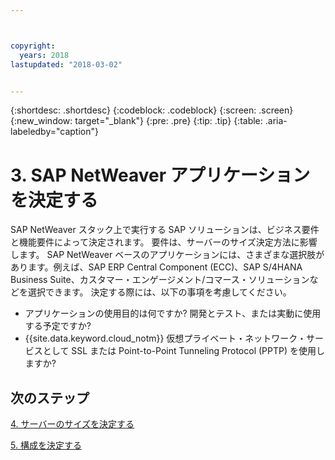 ```yaml
---



copyright:
  years: 2018
lastupdated: "2018-03-02"


---
```


{:shortdesc: .shortdesc}
{:codeblock: .codeblock}
{:screen: .screen}
{:new_window: target="_blank"}
{:pre: .pre}
{:tip: .tip}
{:table: .aria-labeledby="caption"}


# 3. SAP NetWeaver アプリケーションを決定する

SAP NetWeaver スタック上で実行する SAP ソリューションは、ビジネス要件と機能要件によって決定されます。 要件は、サーバーのサイズ決定方法に影響します。 SAP NetWeaver ベースのアプリケーションには、さまざまな選択肢があります。例えば、SAP ERP Central Component (ECC)、SAP S/4HANA Business Suite、カスタマー・エンゲージメント/コマース・ソリューションなどを選択できます。 決定する際には、以下の事項を考慮してください。

  * アプリケーションの使用目的は何ですか? 開発とテスト、または実動に使用する予定ですか?
  * {{site.data.keyword.cloud_notm}} 仮想プライベート・ネットワーク・サービスとして SSL または Point-to-Point Tunneling Protocol (PPTP) を使用しますか?
  
## 次のステップ

  [4. サーバーのサイズを決定する](/docs/infrastructure/sap-netweaver/sap-size-server.html)
  
  [5. 構成を決定する](/docs/infrastructure/sap-netweaver/sap-determine-configuration.html)
